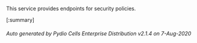 






This service provides endpoints for security policies.

[:summary]

###### Auto generated by Pydio Cells Enterprise Distribution v2.1.4 on 7-Aug-2020
